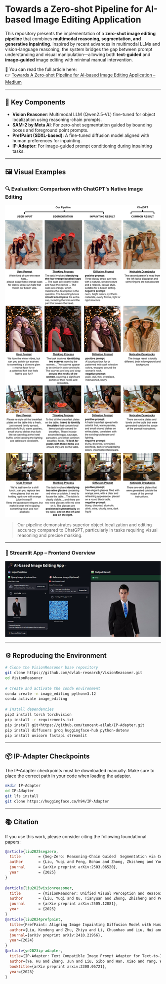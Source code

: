 # Towards a Zero-shot Pipeline for AI-based Image Editing Application

This repository presents the implementation of a **zero-shot image editing pipeline** that combines **multimodal reasoning, segmentation, and generative inpainting**. Inspired by recent advances in multimodal LLMs and vision-language reasoning, the system bridges the gap between prompt understanding and visual manipulation—allowing both **text-guided** and **image-guided** image editing with minimal manual intervention.

📝 You can read the full article here:  
👉 [Towards A Zero-shot Pipeline for AI-based Image Editing Application – Medium](https://medium.com/@hanifsarubany10/towards-a-zero-shot-pipeline-for-ai-based-image-editing-application-4c509bc82ff1)

---

## 🧠 Key Components

- **Vision Reasoner**: Multimodal LLM (Qwen2.5-VL) fine-tuned for object localization using reasoning-chain prompts.
- **SAM-2 by Meta AI**: For zero-shot segmentation guided by bounding boxes and foreground point prompts.
- **PrefPaint (SDXL-based)**: A fine-tuned diffusion model aligned with human preferences for inpainting.
- **IP-Adapter**: For image-guided prompt conditioning during inpainting tasks.

---

## 🖼️ Visual Examples

### 🔍 Evaluation: Comparison with ChatGPT’s Native Image Editing
<p align="center">
  <img src="assets/evaluation.png" alt="Evaluation Result" width="700"/>
</p>

> Our pipeline demonstrates superior object localization and editing accuracy compared to ChatGPT, particularly in tasks requiring visual reasoning and precise masking.

---

### 🎨 Streamlit App – Frontend Overview
<p align="center">
  <img src="assets/frontend_ui.png" alt="Streamlit UI" width="700"/>
</p>

---

## ⚙️ Reproducing the Environment

```bash
# Clone the VisionReasoner base repository
git clone https://github.com/dvlab-research/VisionReasoner.git
cd VisionReasoner

# Create and activate the conda environment
conda create -n image_editing python=3.12
conda activate image_editing

# Install dependencies
pip3 install torch torchvision
pip install -r requirements.txt
pip install git+https://github.com/tencent-ailab/IP-Adapter.git
pip install diffusers groq huggingface-hub python-dotenv
pip install uvicorn fastapi streamlit
```
---
## 📦 IP-Adapter Checkpoints
The IP-Adapter checkpoints must be downloaded manually. Make sure to place the correct path in your code when loading the adapter.
```bash
mkdir IP-Adapter
cd IP-Adapter
git lfs install
git clone https://huggingface.co/h94/IP-Adapter
```
---
## 📚 Citation
If you use this work, please consider citing the following foundational papers:
```bibtex
@article{liu2025segzero,
  title        = {Seg-Zero: Reasoning-Chain Guided  Segmentation via Cognitive Reinforcement},
  author       = {Liu, Yuqi and Peng, Bohao and Zhong, Zhisheng and Yue, Zihao and Lu, Fanbin and Yu, Bei and Jia, Jiaya},
  journal      = {arXiv preprint arXiv:2503.06520},
  year         = {2025}
}

@article{liu2025visionreasoner,
  title        = {VisionReasoner: Unified Visual Perception and Reasoning via Reinforcement Learning},
  author       = {Liu, Yuqi and Qu, Tianyuan and Zhong, Zhisheng and Peng, Bohao and Liu, Shu and Yu, Bei and Jia, Jiaya},
  journal      = {arXiv preprint arXiv:2505.12081},
  year         = {2025}
}
@article{liu2024prefpaint,
  title={PrefPaint: Aligning Image Inpainting Diffusion Model with Human Preference},
  author={Liu, Kendong and Zhu, Zhiyu and Li, Chuanhao and Liu, Hui and Zeng, Huanqiang and Hou, Junhui},
  journal={arXiv preprint arXiv:2410.21966},
  year={2024}
}
@article{ye2023ip-adapter,
  title={IP-Adapter: Text Compatible Image Prompt Adapter for Text-to-Image Diffusion Models},
  author={Ye, Hu and Zhang, Jun and Liu, Sibo and Han, Xiao and Yang, Wei},
  booktitle={arXiv preprint arxiv:2308.06721},
  year={2023}
}
```
